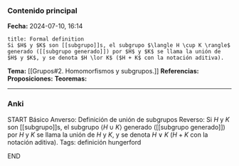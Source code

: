 ### Contenido principal

**Fecha:** 2024-07-10, 16:14

```ad-formal
title: Formal definition
Si $H$ y $K$ son [[subgrupo]]s, el subgrupo $\langle H \cup K \rangle$ generado ([[subgrupo generado]]) por $H$ y $K$ se llama la unión de $H$ y $K$, y se denota $H \lor K$ ($H + K$ con la notación aditiva).
```

**Tema:** [[Grupos#2. Homomorfismos y subgrupos.]]
**Referencias:**
**Proposiciones:**
**Teoremas:**

---
### Anki

START
Básico
Anverso: Definición de unión de subgrupos
Reverso: Si $H$ y $K$ son [[subgrupo]]s, el subgrupo $\langle H \cup K \rangle$ generado ([[subgrupo generado]]) por $H$ y $K$ se llama la unión de $H$ y $K$, y se denota $H \lor K$ ($H + K$ con la notación aditiva).
Tags: definición hungerford
<!--ID: 1721211802872-->
END